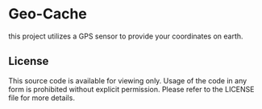 # Geo-Cache
this project utilizes a GPS sensor to provide your coordinates on earth.

## License
This source code is available for viewing only. Usage of the code in any form is prohibited without explicit permission. Please refer to the LICENSE file for more details.
